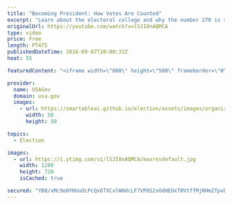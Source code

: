 ```yaml
---
title: "Becoming President: How Votes Are Counted"
excerpt: "Learn about the electoral college and why the number 270 is so important.  President Poster: https://kids.usa.gov/president/index.shtml  Lesson Plan: https://kids.usa.gov/teachers/lesson-plans/government/president/index.shtml"
originalUrl: https://youtube.com/watch?v=lSJI8nAQMCA
type: video
price: Free
length: PT47S
publishedDateTime: 2016-09-07T20:00:33Z
heat: 55

featuredContent: "<iframe width=\"800\" height=\"500\" frameborder=\"0\" src=\"https://www.youtube.com/embed/lSJI8nAQMCA\" allow=\"accelerometer; autoplay; encrypted-media; gyroscope; picture-in-picture\" allowfullscreen></iframe>"

provider:
  name: USAGov
  domain: usa.gov
  images:
    - url: https://smartableai.github.io/election/assets/images/organizations/usa.gov-50x50.jpg
      width: 50
      height: 50

topics:
  - Election

images:
  - url: https://i.ytimg.com/vi/lSJI8nAQMCA/maxresdefault.jpg
    width: 1280
    height: 720
    isCached: true

secured: "YB8/xMc9e0YHUuOLPcQx6TXCxlWHdcLF7VP8S2vOdHEOxT0VtffMjRHmZfpvDmu4txeo2bb5+TB4RdQ01fxNILP9eUanQ4+elFhVW2RUlcvGKXCahFXKCawRIwqQ2grGaWQ0fGSPUUhRM6a6LayOWnJONL+HU9OoJdm4XzZuWF0vjT4JWUJ3EYx9bbOY9eZYgjxLVjqohdHPXJLwslL4eb7eFBQpEzV+fC/+3ANVVVeGFGul6DfgJMKZ83of7g5yMfsMqf5LVqQaEt8Yk5FKq4kpltq2eRxvLg4kz7HVZuja38IYQREhuBCgCQEt5UUsCiIZ6DTwe9XczlCO4jOntPW/Zb5O2VyuLIWotigYc/GSqHElSkqtAo2ZAlMmnuG9faU+n5gRiG7QSUvhc0kBhpxojbMmg0mYpjtdAM3Eou8=;MlhgZ7yT1p0+ebeppEB2wQ=="
---
```


